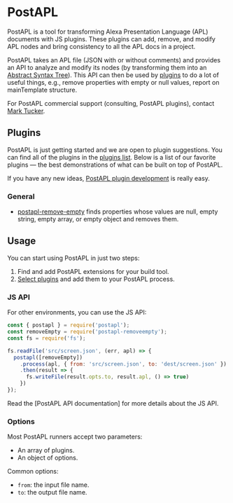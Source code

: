 # PostAPL

PostAPL is a tool for transforming Alexa Presentation Language (APL) documents with JS plugins.
These plugins can add, remove, and modify APL nodes and bring consistency to all the APL docs in a project.

PostAPL takes an APL file (JSON with or without comments) and provides an API to analyze and modify its nodes
(by transforming them into an [Abstract Syntax Tree]).
This API can then be used by [plugins] to do a lot of useful things,
e.g., remove properties with empty or null values, report on mainTemplate structure.

For PostAPL commercial support (consulting, PostAPL plugins), contact [Mark Tucker](https://twitter.com/marktucker).

[Abstract Syntax Tree]: https://en.wikipedia.org/wiki/Abstract_syntax_tree
[plugins]:              https://github.com/postapl/postapl#plugins


## Plugins

PostAPL is just getting started and we are open to plugin suggestions. You can find all of the plugins
in the [plugins list]. Below is a list
of our favorite plugins — the best demonstrations of what can be built
on top of PostAPL.

If you have any new ideas, [PostAPL plugin development] is really easy.

[plugins list]:       https://github.com/postapl/postapl/blob/main/docs/plugins.md


### General

* [postapl-remove-empty](https://github.com/postapl/postapl-remove-empty) finds properties whose values are null, empty string, empty array, or empty object and removes them.

[PostAPL plugin development]:   https://github.com/postapl/postapl/blob/main/docs/writing-a-plugin.md


## Usage

You can start using PostAPL in just two steps:

1. Find and add PostAPL extensions for your build tool.
2. [Select plugins] and add them to your PostAPL process.

[Select plugins]: https://github.com/postapl/postapl#plugins

### JS API

For other environments, you can use the JS API:

```js
const { postapl } = require('postapl');
const removeEmpty = require('postapl-removeempty');
const fs = require('fs');

fs.readFile('src/screen.json', (err, apl) => {
  postapl([removeEmpty])
    .process(apl, { from: 'src/screen.json', to: 'dest/screen.json' })
    .then(result => {
      fs.writeFile(result.opts.to, result.apl, () => true)
    })
});
```

Read the [PostAPL API documentation] for more details about the JS API.


### Options

Most PostAPL runners accept two parameters:

* An array of plugins.
* An object of options.

Common options:

* `from`: the input file name.
* `to`: the output file name.

